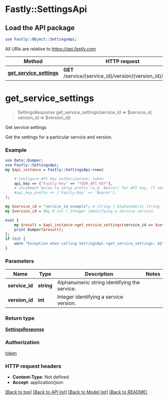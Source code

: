 # Fastly::SettingsApi

## Load the API package
```perl
use Fastly::Object::SettingsApi;
```

All URIs are relative to *https://api.fastly.com*

Method | HTTP request | Description
------------- | ------------- | -------------
[**get_service_settings**](SettingsApi.md#get_service_settings) | **GET** /service/{service_id}/version/{version_id}/settings | Get service settings


# **get_service_settings**
> SettingsResponse get_service_settings(service_id => $service_id, version_id => $version_id)

Get service settings

Get the settings for a particular service and version.

### Example
```perl
use Data::Dumper;
use Fastly::SettingsApi;
my $api_instance = Fastly::SettingsApi->new(

    # Configure API key authorization: token
    api_key => {'Fastly-Key' => 'YOUR_API_KEY'},
    # uncomment below to setup prefix (e.g. Bearer) for API key, if needed
    #api_key_prefix => {'Fastly-Key' => 'Bearer'},
);

my $service_id = "service_id_example"; # string | Alphanumeric string identifying the service.
my $version_id = 56; # int | Integer identifying a service version.

eval {
    my $result = $api_instance->get_service_settings(service_id => $service_id, version_id => $version_id);
    print Dumper($result);
};
if ($@) {
    warn "Exception when calling SettingsApi->get_service_settings: $@\n";
}
```

### Parameters

Name | Type | Description  | Notes
------------- | ------------- | ------------- | -------------
 **service_id** | **string**| Alphanumeric string identifying the service. | 
 **version_id** | **int**| Integer identifying a service version. | 

### Return type

[**SettingsResponse**](SettingsResponse.md)

### Authorization

[token](../README.md#token)

### HTTP request headers

 - **Content-Type**: Not defined
 - **Accept**: application/json

[[Back to top]](#) [[Back to API list]](../README.md#documentation-for-api-endpoints) [[Back to Model list]](../README.md#documentation-for-models) [[Back to README]](../README.md)

